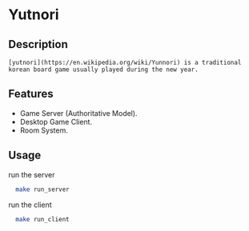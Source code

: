 # Yutnori

## Description

	[yutnori](https://en.wikipedia.org/wiki/Yunnori) is a traditional korean board game usually played during the new year.

## Features

- Game Server (Authoritative Model). 
- Desktop Game Client.
- Room System.

## Usage

run the server
```bash
  make run_server
```

run the client
```bash
  make run_client
```